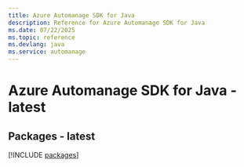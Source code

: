 ```yaml
---
title: Azure Automanage SDK for Java
description: Reference for Azure Automanage SDK for Java
ms.date: 07/22/2025
ms.topic: reference
ms.devlang: java
ms.service: automanage
---
```

# Azure Automanage SDK for Java - latest
## Packages - latest
[!INCLUDE [packages](automanage-index.md)]